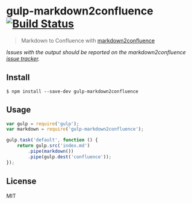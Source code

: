 # gulp-markdown2confluence [![Build Status](https://api.travis-ci.org/jdillick/gulp-markdown2confluence.svg?branch=master)](https://travis-ci.org/jdillick/gulp-markdown2confluence)

> Markdown to Confluence with [markdown2confluence](https://github.com/chunpu/markdown2confluence)

*Issues with the output should be reported on the markdown2confluence [issue tracker](https://github.com/chunpu/markdown2confluence/issues).*


## Install

```
$ npm install --save-dev gulp-markdown2confluence
```


## Usage

``` js
var gulp = require('gulp');
var markdown = require('gulp-markdown2confluence');

gulp.task('default', function () {
	return gulp.src('index.md')
		.pipe(markdown())
		.pipe(gulp.dest('confluence'));
});
```

## License

MIT
